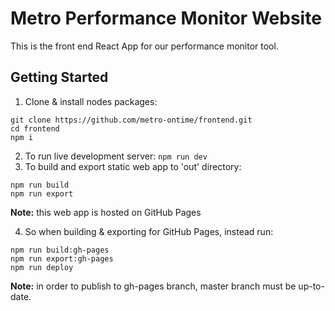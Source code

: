 # Metro Performance Monitor Website

This is the front end React App for our performance monitor tool. 


## Getting Started

1. Clone & install nodes packages:
```
git clone https://github.com/metro-ontime/frontend.git
cd frontend
npm i
```
2. To run live development server: `npm run dev`
3. To build and export static web app to 'out' directory:
```
npm run build
npm run export
```

**Note:** this web app is hosted on GitHub Pages

4. So when building & exporting for GitHub Pages, instead run:
```
npm run build:gh-pages
npm run export:gh-pages
npm run deploy
```
**Note:** in order to publish to gh-pages branch, master branch must be up-to-date.
